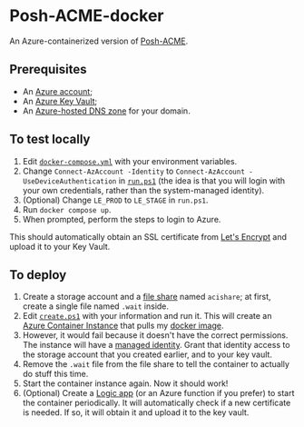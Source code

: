 # Posh-ACME-docker

An Azure-containerized version of [Posh-ACME](https://github.com/rmbolger/Posh-ACME).

## Prerequisites

- An [Azure account](https://azure.microsoft.com/);
- An [Azure Key Vault](https://azure.microsoft.com/en-us/services/key-vault/);
- An [Azure-hosted DNS zone](https://azure.microsoft.com/en-us/services/dns/) for your domain.

## To test locally

1. Edit [`docker-compose.yml`](./docker-compose.yml) with your environment variables.
2. Change `Connect-AzAccount -Identity` to `Connect-AzAccount -UseDeviceAuthentication` in [`run.ps1`](./run.ps1) (the idea is that you will login with your own credentials, rather than the system-managed identity).
3. (Optional) Change `LE_PROD` to `LE_STAGE` in `run.ps1`.
4. Run `docker compose up`.
5. When prompted, perform the steps to login to Azure.

This should automatically obtain an SSL certificate from [Let's Encrypt](https://letsencrypt.org/) and upload it to your Key Vault.

## To deploy

1. Create a storage account and a [file share](https://azure.microsoft.com/en-us/services/storage/files/) named `acishare`; at first, create a single file named `.wait` inside.
2. Edit [`create.ps1`](./create.ps1) with your information and run it. This will create an [Azure Container Instance](https://azure.microsoft.com/en-us/services/container-instances/) that pulls my [docker image](https://hub.docker.com/r/nidrissi/posh-acme).
3. However, it would fail because it doesn't have the correct permissions. The instance will have a [managed identity](https://docs.microsoft.com/en-us/azure/active-directory/managed-identities-azure-resources/overview). Grant that identity access to the storage account that you created earlier, and to your key vault.
4. Remove the `.wait` file from the file share to tell the container to actually do stuff this time.
5. Start the container instance again. Now it should work!
6. (Optional) Create a [Logic app](https://docs.microsoft.com/en-us/azure/logic-apps/logic-apps-overview) (or an Azure function if you prefer) to start the container periodically. It will automatically check if a new certificate is needed. If so, it will obtain it and upload it to the key vault.
